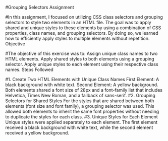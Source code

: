 #Grouping Selectors Assignment

#In this assignment, I focused on utilizing CSS class selectors and grouping selectors to style two elements in an HTML file. The goal was to apply shared and unique styles to these elements by using a combination of CSS properties, class names, and grouping selectors. By doing so, we learned how to efficiently apply styles to multiple elements without repetition.
Objective

#The objective of this exercise was to:
Assign unique class names to two HTML elements.
Apply shared styles to both elements using a grouping selector.
Apply unique styles to each element using their respective class names.
Steps Followed

#1. Create Two HTML Elements with Unique Class Names
First Element: A black background with white text.
Second Element: A yellow background.
Both elements shared a font size of 28px and a font-family list that includes Helvetica, Times New Roman, and a fallback of sans-serif.
#2. Grouping Selectors for Shared Styles
For the styles that are shared between both elements (font size and font family), a grouping selector was used. This allowed both elements to inherit the same font properties without needing to duplicate the styles for each class.
#3. Unique Styles for Each Element
Unique styles were applied separately to each element. The first element received a black background with white text, while the second element received a yellow background.
